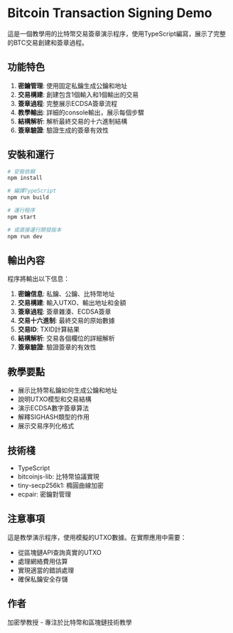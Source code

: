 # Bitcoin Transaction Signing Demo

這是一個教學用的比特幣交易簽章演示程序，使用TypeScript編寫，展示了完整的BTC交易創建和簽章過程。

## 功能特色

1. **密鑰管理**: 使用固定私鑰生成公鑰和地址
2. **交易構建**: 創建包含1個輸入和1個輸出的交易
3. **簽章過程**: 完整展示ECDSA簽章流程
4. **教學輸出**: 詳細的console輸出，展示每個步驟
5. **結構解析**: 解析最終交易的十六進制結構
6. **簽章驗證**: 驗證生成的簽章有效性

## 安裝和運行

```bash
# 安裝依賴
npm install

# 編譯TypeScript
npm run build

# 運行程序
npm start

# 或直接運行開發版本
npm run dev
```

## 輸出內容

程序將輸出以下信息：

1. **密鑰信息**: 私鑰、公鑰、比特幣地址
2. **交易構建**: 輸入UTXO、輸出地址和金額
3. **簽章過程**: 簽章雜湊、ECDSA簽章
4. **交易十六進制**: 最終交易的原始數據
5. **交易ID**: TXID計算結果
6. **結構解析**: 交易各個欄位的詳細解析
7. **簽章驗證**: 驗證簽章的有效性

## 教學要點

- 展示比特幣私鑰如何生成公鑰和地址
- 說明UTXO模型和交易結構
- 演示ECDSA數字簽章算法
- 解釋SIGHASH類型的作用
- 展示交易序列化格式

## 技術棧

- TypeScript
- bitcoinjs-lib: 比特幣協議實現
- tiny-secp256k1: 橢圓曲線加密
- ecpair: 密鑰對管理

## 注意事項

這是教學演示程序，使用模擬的UTXO數據。在實際應用中需要：
- 從區塊鏈API查詢真實的UTXO
- 處理網絡費用估算
- 實現適當的錯誤處理
- 確保私鑰安全存儲

## 作者

加密學教授 - 專注於比特幣和區塊鏈技術教學
